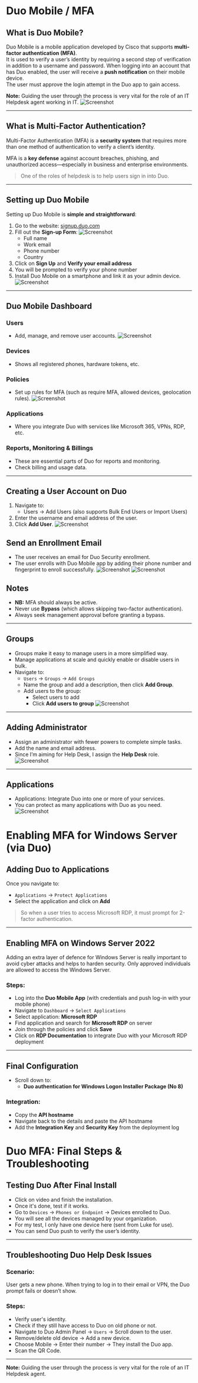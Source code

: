 # Duo Mobile / MFA

##  What is Duo Mobile?
Duo Mobile is a mobile application developed by Cisco that supports **multi-factor authentication (MFA)**.  
It is used to verify a user’s identity by requiring a second step of verification in addition to a username and password.
When logging into an account that has Duo enabled, the user will receive a **push notification** on their mobile device.  
The user must approve the login attempt in the Duo app to gain access.

**Note:** Guiding the user through the process is very vital for the role of an IT Helpdesk agent working in IT.
![Screenshot](images/screenshot273.jpg)

---
##  What is Multi-Factor Authentication?
Multi-Factor Authentication (MFA) is a **security system** that requires more than one method of authentication to verify a client’s identity.

MFA is a **key defense** against account breaches, phishing, and unauthorized access—especially in business and enterprise environments.

> One of the roles of helpdesk is to help users sign in into Duo.

---
##  Setting up Duo Mobile

Setting up Duo Mobile is **simple and straightforward**:

1. Go to the website: [signup.duo.com](https://signup.duo.com)
2. Fill out the **Sign-up Form**:
![Screenshot](images/screenshot276.jpg)
   - Full name  
   - Work email  
   - Phone number  
   - Country  
3. Click on **Sign Up** and **Verify your email address**
4. You will be prompted to verify your phone number
5. Install Duo Mobile on a smartphone and link it as your admin device.
![Screenshot](images/screenshot278.jpg)
---
## Duo Mobile Dashboard

### Users
- Add, manage, and remove user accounts.
![Screenshot](images/screenshot279.jpg)
### Devices
- Shows all registered phones, hardware tokens, etc.
### Policies
- Set up rules for MFA (such as require MFA, allowed devices, geolocation rules).
![Screenshot](images/screenshot280.jpg)
### Applications
- Where you integrate Duo with services like Microsoft 365, VPNs, RDP, etc.
### Reports, Monitoring & Billings
- These are essential parts of Duo for reports and monitoring.
- Check billing and usage data.
---
## Creating a User Account on Duo

1. Navigate to:
   - Users → Add Users (also supports Bulk End Users or Import Users)
2. Enter the username and email address of the user.
3. Click **Add User**.
![Screenshot](images/screenshot281.jpg)
## Send an Enrollment Email

- The user receives an email for Duo Security enrollment.
- The user enrolls with Duo Mobile app by adding their phone number and fingerprint to enroll successfully.
![Screenshot](images/screenshot282.jpg)
![Screenshot](images/screenshot286.jpg)

##  Notes
- **NB:** MFA should always be active.
- Never use **Bypass** (which allows skipping two-factor authentication).
- Always seek management approval before granting a bypass.
---
## Groups
- Groups make it easy to manage users in a more simplified way.
- Manage applications at scale and quickly enable or disable users in bulk.
- Navigate to:
  - `Users` → `Groups` → `Add Groups`
  - Name the group and add a description, then click **Add Group**.
  - Add users to the group:
    - Select users to add
    - Click **Add users to group**
![Screenshot](images/screenshot287.jpg)
---
## Adding Administrator
- Assign an administrator with fewer powers to complete simple tasks.
- Add the name and email address.
- Since I’m aiming for Help Desk, I assign the **Help Desk** role.
![Screenshot](images/screenshot289.jpg)
---
## Applications
- Applications: Integrate Duo into one or more of your services.
- You can protect as many applications with Duo as you need.
![Screenshot](images/screenshot290)
# Enabling MFA for Windows Server (via Duo)

## Adding Duo to Applications

Once you navigate to:
- `Applications` → `Protect Applications`
- Select the application and click on **Add**

> So when a user tries to access Microsoft RDP, it must prompt for 2-factor authentication.

---

## Enabling MFA on Windows Server 2022

Adding an extra layer of defence for Windows Server is really important to avoid cyber attacks and helps to harden security. Only approved individuals are allowed to access the Windows Server.

### Steps:

- Log into the **Duo Mobile App** (with credentials and push log-in with your mobile phone)
- Navigate to `Dashboard` → `Select Applications`
- Select application: **Microsoft RDP**
- Find application and search for **Microsoft RDP** on server
- Join through the policies and click **Save**
- Click on **RDP Documentation** to integrate Duo with your Microsoft RDP deployment

---
## Final Configuration
- Scroll down to:
  - **Duo authentication for Windows Logon Installer Package (No 8)**

### Integration:
- Copy the **API hostname**
- Navigate back to the details and paste the API hostname
- Add the **Integration Key** and **Security Key** from the deployment log

# Duo MFA: Final Steps & Troubleshooting

## Testing Duo After Final Install
- Click on video and finish the installation.
- Once it's done, test if it works.
- Go to `Devices` → `Phones or Endpoint` → Devices enrolled to Duo.
- You will see all the devices managed by your organization.
- For my test, I only have one device here (sent from Luke for use).
- You can send Duo push to verify the user’s identity.

---
## Troubleshooting Duo Help Desk Issues

### Scenario:
User gets a new phone. When trying to log in to their email or VPN, the Duo prompt fails or doesn’t show.
### Steps:
- Verify user's identity.
- Check if they still have access to Duo on old phone or not.
- Navigate to Duo Admin Panel → `Users` → Scroll down to the user.
- Remove/delete old device → Add a new device.
- Choose Mobile → Enter their number → They install the Duo app.
- Scan the QR Code.

---

**Note:** Guiding the user through the process is very vital for the role of an IT Helpdesk agent.
